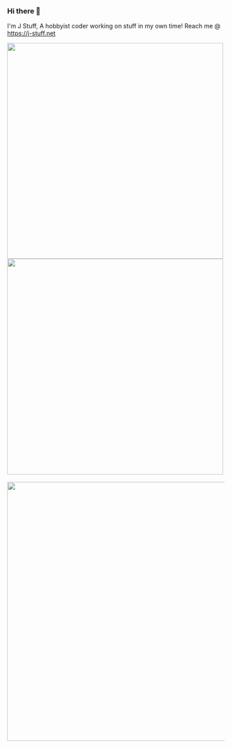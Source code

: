 ### Hi there 👋

<!--
**J-Stuff/J-Stuff** is a ✨ _special_ ✨ repository because its `README.md` (this file) appears on your GitHub profile.

Here are some ideas to get you started:

- 🔭 I’m currently working on ...
- 🌱 I’m currently learning ...
- 👯 I’m looking to collaborate on ...
- 🤔 I’m looking for help with ...
- 💬 Ask me about ...
- 📫 How to reach me: ...
- 😄 Pronouns: ...
- ⚡ Fun fact: ...
-->
I'm J Stuff, A hobbyist coder working on stuff in my own time!
Reach me @ https://j-stuff.net


<a href="https://github.com/anuraghazra/github-readme-stats">
  <img width=500 align="center" src="https://github-readme-stats.vercel.app/api/top-langs/?username=anuraghazra&show_icons=true&theme=transparent" />
</a>

<a href="https://github.com/anuraghazra/github-readme-stats">
  <img width=500 align="center" src="https://github-readme-stats.vercel.app/api?username=J-Stuff&show_icons=true&theme=transparent&show=reviews,discussions_started,discussions_answered,prs_merged,prs_merged_percentage" />
</a>
<br>
<br>
<a href="https://github.com/anuraghazra/github-readme-stats">
  <img width=600 align="center" src="https://github-readme-stats.vercel.app/api/wakatime?username=JStuff&show_icons=true&theme=transparent&layout=compact" />
</a>

